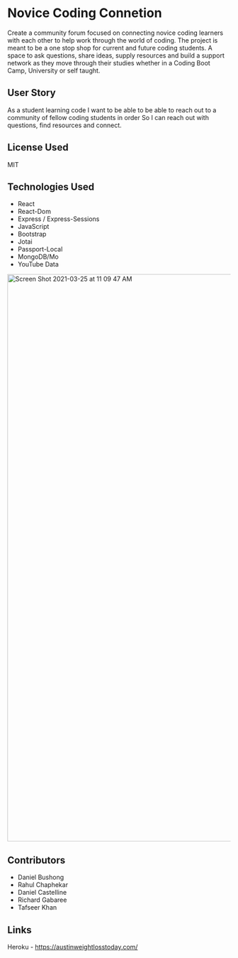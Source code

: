 # Novice Coding Connetion

Create a community forum focused on connecting novice coding learners with each other to help work through the world of coding. The project is meant to be a one stop shop for current and future coding students. A space to ask questions, share ideas, supply resources and build a support network as they move through their studies whether in a Coding Boot Camp, University or self taught.

## User Story

As a student learning code
I want to be able to be able to reach out to a community of fellow coding students in order
So I can reach out with questions, find resources and connect.

## License Used

MIT

## Technologies Used

* React
* React-Dom
* Express / Express-Sessions
* JavaScript
* Bootstrap
* Jotai
* Passport-Local
* MongoDB/Mo
* YouTube Data 

<img width="1277" alt="Screen Shot 2021-03-25 at 11 09 47 AM" src="https://user-images.githubusercontent.com/75283753/112508056-35432580-8d5d-11eb-8572-57adf6adf246.png">

## Contributors

* Daniel Bushong
* Rahul Chaphekar
* Daniel Castelline
* Richard Gabaree
* Tafseer Khan

## Links

Heroku - https://austinweightlosstoday.com/
